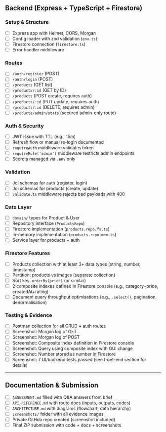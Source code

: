 ## Backend (Express + TypeScript + Firestore)

### Setup & Structure

- [ ] Express app with Helmet, CORS, Morgan
- [ ] Config loader with zod validation (`env.ts`)
- [ ] Firestore connection (`firestore.ts`)
- [ ] Error handler middleware

### Routes

- [ ] `/auth/register` (POST)
- [ ] `/auth/login` (POST)
- [ ] `/products` (GET list)
- [ ] `/products/:id` (GET by ID)
- [ ] `/products` (POST create, requires auth)
- [ ] `/products/:id` (PUT update, requires auth)
- [ ] `/products/:id` (DELETE, requires admin)
- [ ] `/products/admin/stats` (secured admin-only route)

### Auth & Security

- [ ] JWT issue with TTL (e.g., 15m)
- [ ] Refresh flow or manual re-login documented
- [ ] `requireAuth` middleware validates token
- [ ] `requireRole('admin')` middleware restricts admin endpoints
- [ ] Secrets managed via `.env` only

### Validation

- [ ] Joi schemas for auth (register, login)
- [ ] Joi schemas for products (create, update)
- [ ] `validate.ts` middleware rejects bad payloads with 400

### Data Layer

- [ ] `domain/` types for Product & User
- [ ] Repository interface (`ProductsRepo`)
- [ ] Firestore implementation (`products.repo.fs.ts`)
- [ ] In-memory implementation (`products.repo.mem.ts`)
- [ ] Service layer for products + auth

### Firestore Features

- [ ] Products collection with at least 3+ data types (string, number, timestamp)
- [ ] Partition: products vs images (separate collection)
- [ ] Sort key: `orderBy(price)` (or similar)
- [ ] 2 composite indexes defined in Firestore console (e.g., category+price, createdAt+rating)
- [ ] Document query throughput optimisations (e.g., `.select()`, pagination, denormalisation)

### Testing & Evidence

- [ ] Postman collection for all CRUD + auth routes
- [ ] Screenshot: Morgan log of GET
- [ ] Screenshot: Morgan log of POST
- [ ] Screenshot: Composite index definition in Firestore console
- [ ] Screenshot: Query using composite index with GUI change
- [ ] Screenshot: Number stored as number in Firestore
- [ ] Screenshot: 7 UI/backend tests passed (see front-end section for details)

---

## Documentation & Submission

- [ ] `ASSESSMENT.md` filled with Q&A answers from brief
- [ ] `API_REFERENCE.md` with route docs (inputs, outputs, codes)
- [ ] `ARCHITECTURE.md` with diagrams (flowchart, data hierarchy)
- [ ] `screenshots/` folder with all evidence images
- [ ] Private GitHub repo created (screenshot included)
- [ ] Final ZIP submission with code + docs + screenshots

